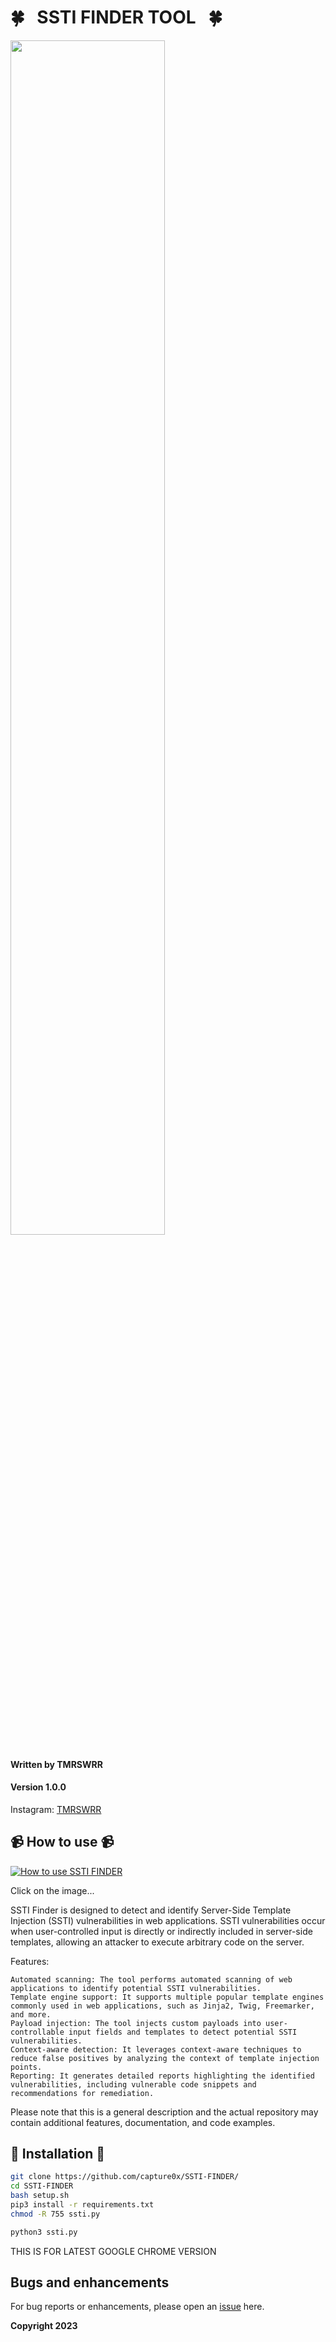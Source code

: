 # 🍀 &nbsp;  SSTI FINDER TOOL  &nbsp;  🍀

<img src="https://i.imgur.com/iSzz4bq.png" width="70%"></img>



#### Written by TMRSWRR 
#### Version 1.0.0


Instagram: [TMRSWRR](https://www.instagram.com/tmrswrr/)



## 📹 How to use 📹


[![How to use SSTI FINDER](https://i.imgur.com/Od2zmIR.png)](https://youtu.be/RftxyB9tlI4)

Click on the image...

SSTI Finder is designed to detect and identify Server-Side Template Injection (SSTI) vulnerabilities in web applications. SSTI vulnerabilities occur when user-controlled input is directly or indirectly included in server-side templates, allowing an attacker to execute arbitrary code on the server.

Features:

    Automated scanning: The tool performs automated scanning of web applications to identify potential SSTI vulnerabilities.
    Template engine support: It supports multiple popular template engines commonly used in web applications, such as Jinja2, Twig, Freemarker, and more.
    Payload injection: The tool injects custom payloads into user-controllable input fields and templates to detect potential SSTI vulnerabilities.
    Context-aware detection: It leverages context-aware techniques to reduce false positives by analyzing the context of template injection points.
    Reporting: It generates detailed reports highlighting the identified vulnerabilities, including vulnerable code snippets and recommendations for remediation.

Please note that this is a general description and the actual repository may contain additional features, documentation, and code examples.

## 📀 Installation 📀


```bash
git clone https://github.com/capture0x/SSTI-FINDER/
cd SSTI-FINDER
bash setup.sh
pip3 install -r requirements.txt
chmod -R 755 ssti.py
```

```bash
python3 ssti.py

```
THIS IS FOR LATEST GOOGLE CHROME VERSION

## Bugs and enhancements

For bug reports or enhancements, please open an [issue](https://github.com/capture0x/sstI-FINDER/issues) here.

**Copyright 2023**


